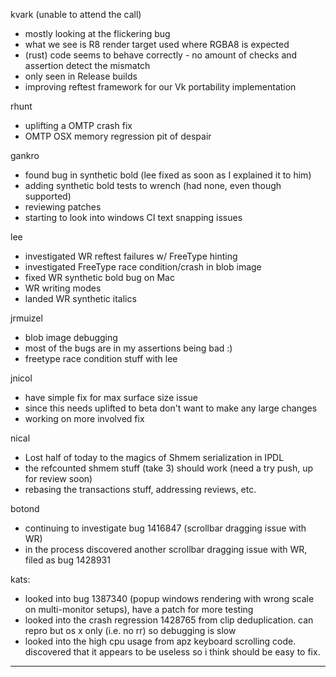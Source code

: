 kvark (unable to attend the call)
* mostly looking at the flickering bug
* what we see is R8 render target used where RGBA8 is expected
* (rust) code seems to behave correctly - no amount of checks and assertion detect the mismatch
* only seen in Release builds
* improving reftest framework for our Vk portability implementation

rhunt
* uplifting a OMTP crash fix
* OMTP OSX memory regression pit of despair

gankro
* found bug in synthetic bold (lee fixed as soon as I explained it to him)
* adding synthetic bold tests to wrench (had none, even though supported)
* reviewing patches
* starting to look into windows CI text snapping issues

lee
* investigated WR reftest failures w/ FreeType hinting
* investigated FreeType race condition/crash in blob image
* fixed WR synthetic bold bug on Mac 
* WR writing modes
* landed WR synthetic italics

jrmuizel
* blob image debugging
* most of the bugs are in my assertions being bad :)
* freetype race condition stuff with lee

jnicol
* have simple fix for max surface size issue
* since this needs uplifted to beta don't want to make any large changes
* working on more involved fix

nical
* Lost half of today to the magics of Shmem serialization in IPDL
* the refcounted shmem stuff (take 3) should work (need a try push, up for review soon)
* rebasing the transactions stuff, addressing reviews, etc.

botond
* continuing to investigate bug 1416847 (scrollbar dragging issue with WR) 
* in the process discovered another scrollbar dragging issue with WR, filed as bug 1428931

kats:
* looked into bug 1387340 (popup windows rendering with wrong scale on multi-monitor setups), have a patch for more testing
* looked into the crash regression 1428765 from clip deduplication. can repro but os x  only (i.e. no rr) so debugging is slow
* looked into the high cpu usage from apz keyboard scrolling code. discovered that it appears to be useless so i think should be easy to fix.

________________
 
